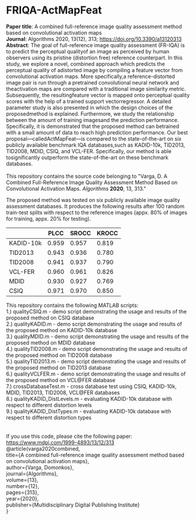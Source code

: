 # FRIQA-ActMapFeat
**Paper title**: A combined full-reference image quality assessment method based on convolutional activation maps<br/>
**Journal**:  Algorithms 2020, 13(12), 313; https://doi.org/10.3390/a13120313<br/> 
**Abstract**: The goal of full-reference image quality assessment (FR-IQA) is to predict the perceptual qualityof an image as perceived by human observers using its pristine (distortion free) reference counterpart. In this study, we explore a novel,  combined approach which predicts the perceptual quality of adistorted image by compiling a feature vector from convolutional activation maps. More specifically,a reference-distorted image pair is run through a pretrained convolutional neural network and theactivation maps are compared with a traditional image similarity metric. Subsequently, the resultingfeature vector is mapped onto perceptual quality scores with the help of a trained support vectorregressor. A detailed parameter study is also presented in which the design choices of the proposedmethod is explained. Furthermore, we study the relationship between the amount of training imagesand the prediction performance.  Specifically, it is demonstrated that the proposed method can betrained with a small amount of data to reach high prediction performance. Our best proposal—calledActMapFeat—is compared to the state-of-the-art on six publicly available benchmark IQA databases,such as KADID-10k, TID2013, TID2008, MDID, CSIQ, and VCL-FER. Specifically, our method is able tosignificantly outperform the state-of-the-art on these benchmark databases.<br/><br/>
This repository contains the source code belonging to "Varga, D. A Combined Full-Reference Image Quality Assessment Method Based on Convolutional Activation Maps. *Algorithms* **2020**, 13, 313."<br/>


The proposed method was tested on six publicly available image quality assessment databases. It produces the following results after 100 random train-test splits with respect to the reference images (appx. 80% of images for training, appx. 20% for testing).

|                |PLCC      |SROCC     |KROCC     |
|----------------|----------|----------|----------|
|KADID-10k       |0.959     |0.957     |0.819     |
|TID2013         |0.943     |0.936     |0.780     |
|TID2008         |0.941     |0.937     |0.790     |
|VCL-FER         |0.960     |0.961     |0.826     |
|MDID            |0.930     |0.927     |0.769     |
|CSIQ            |0.971     |0.970     |0.850     |

This repository contains the following MATLAB scripts:<br/>
1.) qualityCSIQ.m - demo script demonstrating the usage and results of the proposed method on CSIQ database <br/>
2.) qualityKADID.m - demo script demonstrating the usage and results of the proposed method on KADID-10k database <br/>
3.) qualityMDID.m - demo script demonstrating the usage and results of the proposed method on MDID database <br/>
4.) qualityTID2008.m - demo script demonstrating the usage and results of the proposed method on TID2008 database <br/>
5.) qualityTID2013.m - demo script demonstrating the usage and results of the proposed method on TID2013 database <br/>
6.) qualityVCLFER.m - demo script demonstrating the usage and results of the proposed method on VCL@FER database <br/>
7.) crossDatabaseTest.m - cross database test using CSIQ, KADID-10k, MDID, TID2013, TID2008, VCL@FER databases <br/>
8.) qualityKADID_DistLevels.m - evaluating KADID-10k database with respect to different distortion levels <br/>
9.) qualityKADID_DistTypes.m - evaluating KADID-10k database with respect to different distortion types <br/>
<br/>
<br/>
If you use this code, please cite the following paper: https://www.mdpi.com/1999-4893/13/12/313<br/>
@article{varga2020combined,<br/>
  title={A combined full-reference image quality assessment method based on convolutional activation maps},<br/>
  author={Varga, Domonkos},<br/>
  journal={Algorithms},<br/>
  volume={13},<br/>
  number={12},<br/>
  pages={313},<br/>
  year={2020},<br/>
  publisher={Multidisciplinary Digital Publishing Institute}<br/>
}<br/>

